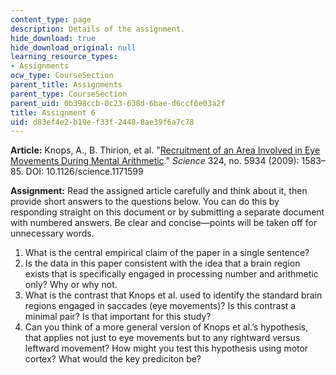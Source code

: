 ```yaml
---
content_type: page
description: Details of the assignment.
hide_download: true
hide_download_original: null
learning_resource_types:
- Assignments
ocw_type: CourseSection
parent_title: Assignments
parent_type: CourseSection
parent_uid: 0b398ccb-0c23-638d-6bae-d6ccf6e03a2f
title: Assignment 6
uid: d83ef4e2-b19e-f33f-2448-8ae39f6a7c78
---
```


**Article:** Knops, A., B. Thirion, et al. "[Recruitment of an Area Involved in Eye Movements During Mental Arithmetic](https://doi.org/10.1126/science.1171599)." _Science_ 324, no. 5934 (2009): 1583–85. DOI: 10.1126/science.1171599

**Assignment:** Read the assigned article carefully and think about it, then provide short answers to the questions below. You can do this by responding straight on this document or by submitting a separate document with numbered answers. Be clear and concise—points will be taken off for unnecessary words.

1.  What is the central empirical claim of the paper in a single sentence?
2.  Is the data in this paper consistent with the idea that a brain region exists that is specifically engaged in processing number and arithmetic only? Why or why not.
3.  What is the contrast that Knops et al. used to identify the standard brain regions engaged in saccades (eye movements)? Is this contrast a minimal pair? Is that important for this study?
4.  Can you think of a more general version of Knops et al.’s hypothesis, that applies not just to eye movements but to any rightward versus leftward movement? How might you test this hypothesis using motor cortex? What would the key prediciton be?